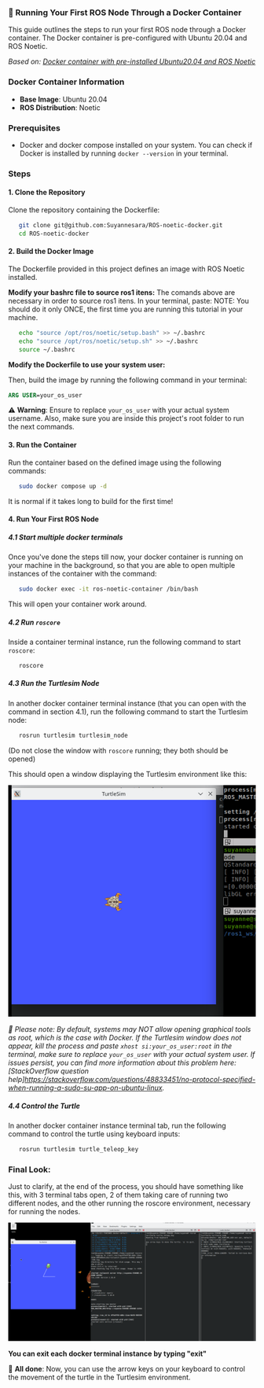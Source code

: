 ### 🚢 Running Your First ROS Node Through a Docker Container
This guide outlines the steps to run your first ROS node through a Docker container. The Docker container is pre-configured with Ubuntu 20.04 and ROS Noetic.

*Based on: [Docker container with pre-installed Ubuntu20.04 and ROS Noetic](https://medium.com/@sepideh.92sh/how-docker-revolutionizes-application-development-a-comprehensive-guide-for-beginners-fc2d3e53eb31)*

### Docker Container Information
- **Base Image**: Ubuntu 20.04
- **ROS Distribution**: Noetic

### Prerequisites
- Docker and docker compose installed on your system. You can check if Docker is installed by running `docker --version` in your terminal.

### Steps

#### 1. Clone the Repository
Clone the repository containing the Dockerfile:

```bash
   git clone git@github.com:Suyannesara/ROS-noetic-docker.git
   cd ROS-noetic-docker
```

#### 2. Build the Docker Image

The Dockerfile provided in this project defines an image with ROS Noetic installed.

**Modify your bashrc file to source ros1 itens:**
The comands above are necessary in order to source ros1 itens. In your terminal, paste:
NOTE: You should do it only ONCE, the first time you are running this tutorial in your machine.

```bash
   echo "source /opt/ros/noetic/setup.bash" >> ~/.bashrc
   echo "source /opt/ros/noetic/setup.sh" >> ~/.bashrc
   source ~/.bashrc
```

**Modify the Dockerfile to use your system user:**

Then, build the image by running the following command in your terminal:
```Dockerfile
ARG USER=your_os_user
```
⚠️ **Warning**: Ensure to replace `your_os_user` with your actual system username. Also, make sure you are inside this project's root folder to run the next commands.

#### 3. Run the Container

Run the container based on the defined image using the following commands:

```bash
   sudo docker compose up -d
```
It is normal if it takes long to build for the first time!

#### 4. Run Your First ROS Node

##### 4.1 Start multiple docker terminals

Once you've done the steps till now, your docker container is running on your machine in the background, so that you are able to open multiple instances of the container with the command:

```bash
   sudo docker exec -it ros-noetic-container /bin/bash
```

This will open your container work around.


##### 4.2 Run `roscore`
Inside a container terminal instance, run the following command to start `roscore`:

```bash
   roscore
```

##### 4.3 Run the Turtlesim Node
In another docker container terminal instance (that you can open with the command in section 4.1), run the following command to start the Turtlesim node:

```bash
   rosrun turtlesim turtlesim_node
```

(Do not close the window with `roscore` running; they both should be opened)


This should open a window displaying the Turtlesim environment like this:

![Turtlesim window](./turtlesimWindow.png)


*🛑 Please note: By default, systems may NOT allow opening graphical tools as root, which is the case with Docker. If the Turtlesim window does not appear, kill the process and paste `xhost si:your_os_user:root` in the terminal, make sure to replace `your_os_user` with your actual system user. If issues persist, you can find more information about this problem here: [StackOverflow question help]https://stackoverflow.com/questions/48833451/no-protocol-specified-when-running-a-sudo-su-app-on-ubuntu-linux.*

##### 4.4 Control the Turtle
In another docker container instance terminal tab, run the following command to control the turtle using keyboard inputs:

```bash
   rosrun turtlesim turtle_teleop_key
```

### Final Look:

Just to clarify, at the end of the process, you should have something like this, with 3 terminal tabs open, 2 of them taking care of running two different nodes, and the other running the roscore environment, necessary for running the nodes.

![Final Look](finalLook.png)

**You can exit each docker terminal instance by typing "exit"**

🎉 **All done**: Now, you can use the arrow keys on your keyboard to control the movement of the turtle in the Turtlesim environment.